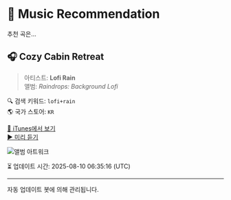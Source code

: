 
# 🎵 Music Recommendation

추천 곡은...

## 🎧 Cozy Cabin Retreat  
> 아티스트: **Lofi Rain**  
> 앨범: _Raindrops: Background Lofi_  

🔍 검색 키워드: `lofi+rain`  
🌎 국가 스토어: `KR`

[🔗 iTunes에서 보기](https://music.apple.com/kr/album/cozy-cabin-retreat/1766096936?i=1766096951&uo=4)  
[▶️ 미리 듣기](https://audio-ssl.itunes.apple.com/itunes-assets/AudioPreview211/v4/7a/3e/c7/7a3ec75e-8ff8-f042-3b2b-34e46c3e63fe/mzaf_9915952530101338046.plus.aac.p.m4a)

![앨범 아트워크](https://is1-ssl.mzstatic.com/image/thumb/Music221/v4/b1/1e/4e/b11e4e76-09aa-fe4b-f053-43312e67577e/cover_10316610.jpg/100x100bb.jpg)

⏳ 업데이트 시간: 2025-08-10 06:35:16 (UTC)

---
자동 업데이트 봇에 의해 관리됩니다.
